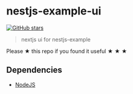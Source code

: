 # nestjs-example-ui

[![GitHub stars](https://img.shields.io/github/stars/clayrisser/nestjs-example-ui.svg?style=social&label=Stars)](https://github.com/clayrisser/nestjs-example-ui)

> nextjs ui for nestjs-example

Please ★ this repo if you found it useful ★ ★ ★

## Dependencies

- [NodeJS](https://nodejs.org)
